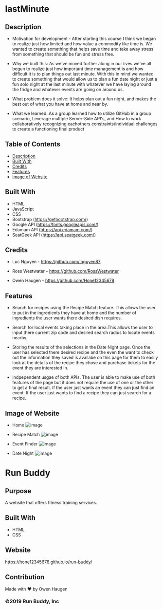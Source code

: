 # lastMinute


## Description

- Motivation for development - After starting this course I think we began to realize just how limited and how value a commodity like time is. We wanted to create something that helps save time and take away stress from something that should be fun and stress free. 

- Why we built this: As we've moved further along in our lives we've all begun to realize just how important time management is and how difficult it is to plan things out last minute. With this in mind we wanted to create something that would allow us to plan a fun date night or just a fun solo night at the last minute with whatever we have laying around the fridge and whatever events are going on around us. 

- What problem does it solve: It helps plan out a fun night, and makes the best out of what you have at home and near by. 

- What we learned: As a group learned how to utilize GitHub in a group scenario, Leverage multiple Server-Side API's, and How to work collaboratively recognizing eachothers constraints/individual challenges to create a functioning final product


## Table of Contents

- [Description](#description)
- [Built With](#built-with)
- [Credits](#credits)
- [Features](#features)
- [Image of Website](#image-of-website)


## Built With

- HTML
- JavaScript
- CSS
- Bootstrap (https://getbootstrap.com/)
- Google API (https://fonts.googleapis.com/)
- Edamam API (https://api.edamam.com/)
- SeatGeek API (https://api.seatgeek.com/)


## Credits

- Luc Nguyen - https://github.com/lnguyen87

- Ross Westwater - https://github.com/RossWestwater

- Owen Haugen - https://github.com/Hone12345678


## Features
- Search for recipes using the Recipe Match feature. This allows the user to put in the ingredients they have at home and the number of ingredients the user wants there desired dish requires.

- Search for local events taking place in the area.This allows the user to input there current zip code and desired search radius to locate events nearby.

- Storing the results of the selections in the Date Night page. Once the user has selected there desired recipe and the even the want to check out the information they saved is availabe on this page for them to easily look at the details of the recipe they chose and purchase tickets for the event they are interested in.

- Indpependent usgae of both APIs. The user is able to make use of both features of the page but it does not require the use of one or the other to get a final result. If the user just wants an event they can just find an event. If the user just wants to find a recipe they can just search for a recipe.


## Image of Website

- Home
![image](https://user-images.githubusercontent.com/46331608/145509288-3a78cbc0-3ceb-4987-afe6-1384b5901448.png)

- Recipe Match
![image](https://user-images.githubusercontent.com/46331608/145509580-a39a6dfa-8859-449b-b59c-6d59a4ffc650.png)

- Event Finder
![image](https://user-images.githubusercontent.com/46331608/145509810-7e6fb644-8ed3-410b-a710-43d4d23dc550.png)

- Date Night
![image](https://user-images.githubusercontent.com/46331608/145510088-932154f5-de2f-4053-a43b-4d739e980874.png)


# Run Buddy

## Purpose
A website that offers fitness training services.

## Built With
* HTML
* CSS

## Website
https://hone12345678.github.io/run-buddy/

## Contribution
Made with ❤️ by Owen Haugen

### ©️2019 Run Buddy, Inc 
